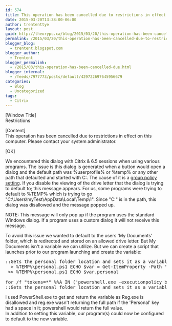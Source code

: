 ```yaml
---
id: 574
title: This operation has been cancelled due to restrictions in effect on this computer. Please contact your system administrator.
date: 2015-03-20T13:38:00-06:00
author: trententtye
layout: post
guid: http://theorypc.ca/blog/2015/03/20/this-operation-has-been-cancelled-due-to-restrictions-in-effect-on-this-computer-please-contact-your-system-administrator/
permalink: /2015/03/20/this-operation-has-been-cancelled-due-to-restrictions-in-effect-on-this-computer-please-contact-your-system-administrator/
blogger_blog:
  - trentent.blogspot.com
blogger_author:
  - Trentent
blogger_permalink:
  - /2015/03/this-operation-has-been-cancelled-due.html
blogger_internal:
  - /feeds/7977773/posts/default/429722697645956679
categories:
  - Blog
  - Uncategorized
tags:
  - Citrix
---
```

[Window Title]  
Restrictions

[Content]  
This operation has been cancelled due to restrictions in effect on this computer. Please contact your system administrator.

[OK]

We encountered this dialog with Citrix & 6.5 sessions when using various programs.  The issue is this dialog is generated when a button would open a dialog and the default path was %userprofile% or %temp% or any other path that defaulted and started with C:.  The cause of it is a [group policy setting](https://support.microsoft.com/en-us/kb/231289).  If you disable the viewing of the drive letter that the dialog is trying to default to; this message appears.  For us, some programs were trying to default to %TEMP% which is trying to go "C:\Users\myTest\AppData\Local\Temp\1".  Since "C:" is in the path, this dialog was disallowed and the message popped up.

NOTE: This message will only pop up if the program uses the standard Windows dialog.  If a program uses a custom dialog it will not receive this message.

To avoid this issue we wanted to default to the users 'My Documents' folder, which is redirected and stored on an allowed drive letter.  But My Documents isn't a variable we can utilize.  But we can create a script that launches prior to our program launching and create the variable:

<pre class="lang:batch decode:true ">::Gets the personal folder location and sets it as a variable
  > %TEMP%\personal.ps1 ECHO $var = Get-ItemProperty -Path 'Registry::HKEY_CURRENT_USER\Software\Microsoft\Windows\CurrentVersion\Explorer\Shell Folders' -Name Personal
 >> %TEMP%\personal.ps1 ECHO $var.personal
 
for /f "tokens=*" %%A IN ('powershell.exe -executionpolicy bypass -file "%TEMP%\personal.ps1"') DO set MYDOCS=%%A
::Gets the personal folder location and sets it as a variable</pre>

<div>
  I used PowerShell.exe to get and return the variable as Reg.exe is disallowed and reg.exe wasn't returning the full path if the 'Personal' key had a space in it; powershell would return the full value.
</div>

<div>
</div>

<div>
  In addition to setting this variable, our program(s) could now be configured to default to the new variable.
</div>

<!-- AddThis Advanced Settings generic via filter on the_content -->

<!-- AddThis Share Buttons generic via filter on the_content -->
